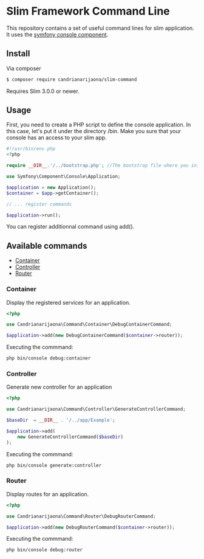# Slim Framework Command Line
This repository contains a set of useful command lines for slim application. It uses the [symfony console component](https://symfony.com/doc/current/components/console.html).

## Install

Via composer

``` bash
$ composer require candrianarijaona/slim-command
```

Requires Slim 3.0.0 or newer.

## Usage

First, you need to create a PHP script to define the console application.
In this case, let's put it under the directory /bin.
Make you sure that your console has an access to your slim app.

```php
#!/usr/bin/env php
<?php

require __DIR__.'/../bootstrap.php'; //The bootstrap file where you init your slim app

use Symfony\Component\Console\Application;

$application = new Application();
$container = $app->getContainer();

// ... register commands

$application->run();
```

You can register additionnal command using add().

## Available commands

* [Container](#container)
* [Controller](#controller)
* [Router](#router)

### Container

Display the registered services for an application.

```php
<?php

use Candrianarijaona\Command\Container\DebugContainerCommand;

$application->add(new DebugContainerCommand($container->router));
```

Executing the commmand:

```bash
php bin/console debug:container
```

### Controller

Generate new controller for an application 

```php
<?php

use Candrianarijaona\Command\Controller\GenerateControllerCommand;

$baseDir  = __DIR__ . '/../app/Example';

$application->add(
    new GenerateControllerCommand($baseDir)
);
```

Executing the commmand:

```bash
php bin/console generate:controller
```


### Router

Display routes for an application.

```php
<?php

use Candrianarijaona\Command\Router\DebugRouterCommand;

$application->add(new DebugRouterCommand($container->router));
```

Executing the commmand:

```bash
php bin/console debug:router
```


